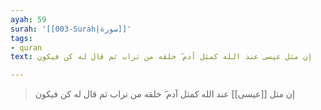 ```yaml
---
ayah: 59
surah: '[[003-Surah|سورة]]'
tags:
- quran
text: إن مثل عيسى عند الله كمثل آدم ۖ خلقه من تراب ثم قال له كن فيكون

---
```

> إن مثل [[عيسى]] عند الله كمثل آدم ۖ خلقه من تراب ثم قال له كن فيكون
